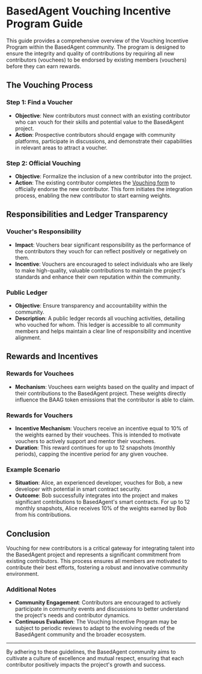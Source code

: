 # BasedAgent Vouching Incentive Program Guide

This guide provides a comprehensive overview of the Vouching Incentive Program within the BasedAgent community. The program is designed to ensure the integrity and quality of contributions by requiring all new contributors (vouchees) to be endorsed by existing members (vouchers) before they can earn rewards.

## The Vouching Process

### **Step 1: Find a Voucher**
- **Objective**: New contributors must connect with an existing contributor who can vouch for their skills and potential value to the BasedAgent project.
- **Action**: Prospective contributors should engage with community platforms, participate in discussions, and demonstrate their capabilities in relevant areas to attract a voucher.

### **Step 2: Official Vouching**
- **Objective**: Formalize the inclusion of a new contributor into the project.
- **Action**: The existing contributor completes the [Vouching form](https://docs.google.com/forms/d/e/1FAIpQLSdxiRugLBRT1m1gg9mZjv2SgYKfbVaXIUoB3drZCaQLKcL9Vw/viewform?usp=sf_link) to officially endorse the new contributor. This form initiates the integration process, enabling the new contributor to start earning weights.

## Responsibilities and Ledger Transparency

### **Voucher's Responsibility**
- **Impact**: Vouchers bear significant responsibility as the performance of the contributors they vouch for can reflect positively or negatively on them.
- **Incentive**: Vouchers are encouraged to select individuals who are likely to make high-quality, valuable contributions to maintain the project's standards and enhance their own reputation within the community.

### **Public Ledger**
- **Objective**: Ensure transparency and accountability within the community.
- **Description**: A public ledger records all vouching activities, detailing who vouched for whom. This ledger is accessible to all community members and helps maintain a clear line of responsibility and incentive alignment.

## Rewards and Incentives

### **Rewards for Vouchees**
- **Mechanism**: Vouchees earn weights based on the quality and impact of their contributions to the BasedAgent project. These weights directly influence the BAAG token emissions that the contributor is able to claim.

### **Rewards for Vouchers**
- **Incentive Mechanism**: Vouchers receive an incentive equal to 10% of the weights earned by their vouchees. This is intended to motivate vouchers to actively support and mentor their vouchees.
- **Duration**: This reward continues for up to 12 snapshots (monthly periods), capping the incentive period for any given vouchee.

### **Example Scenario**
- **Situation**: Alice, an experienced developer, vouches for Bob, a new developer with potential in smart contract security.
- **Outcome**: Bob successfully integrates into the project and makes significant contributions to BasedAgent's smart contracts. For up to 12 monthly snapshots, Alice receives 10% of the weights earned by Bob from his contributions.

## Conclusion

Vouching for new contributors is a critical gateway for integrating talent into the BasedAgent project and represents a significant commitment from existing contributors. This process ensures all members are motivated to contribute their best efforts, fostering a robust and innovative community environment.

### **Additional Notes**
- **Community Engagement**: Contributors are encouraged to actively participate in community events and discussions to better understand the project's needs and contributor dynamics.
- **Continuous Evaluation**: The Vouching Incentive Program may be subject to periodic reviews to adapt to the evolving needs of the BasedAgent community and the broader ecosystem.

---

By adhering to these guidelines, the BasedAgent community aims to cultivate a culture of excellence and mutual respect, ensuring that each contributor positively impacts the project's growth and success.
